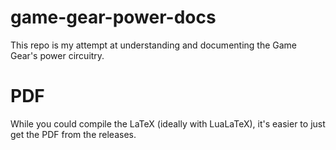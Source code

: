 # game-gear-power-docs
This repo is my attempt at understanding and documenting the 
Game Gear's power circuitry. 

# PDF
While you could compile the LaTeX (ideally with LuaLaTeX), it's easier
to just get the PDF from the releases.
